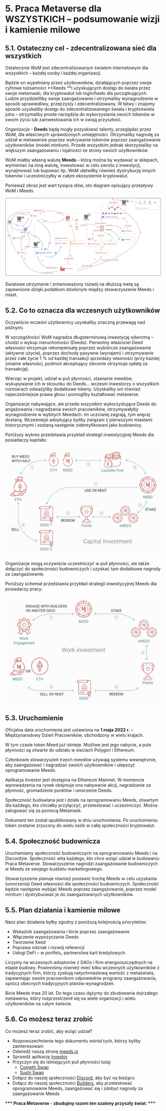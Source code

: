 # 5. Praca Metaverse dla WSZYSTKICH – podsumowanie wizji i kamienie milowe

## 5.1. Ostateczny cel - zdecentralizowana sieć dla wszystkich

Ostatecznie WoM jest zdecentralizowanym światem internetowym dla wszystkich – każdej osoby i każdej organizacji.

Będzie on wypełniany przez użytkowników, działających poprzez swoje cyfrowe tożsamości  **Xeeds **i uzyskujących dostęp do świata przez swoje metamaski, dla kryptowalut lub login/hasło dla początkujących. Ludzie przydzieliliby swoje zaangażowanie i otrzymaliby wynagrodzenie w sposób sprawiedliwy, przejrzysty i zdecentralizowany. W łatwy i znajomy sposób uzyskaliby dostęp do zdecentralizowanego świata i kryptoświata jutra – otrzymaliby proste narzędzia do wykorzystania swoich tokenów w swoim życiu lub zainwestowania ich w swoją przyszłość.

Organizacje - **Deeds** będą mogły pozyskiwać talenty, przeglądać przez WoM, dla właściwych sprawdzonych umiejętności. Otrzymaliby nagrodę za udział w metawersie poprzez wykrywanie tokenów poprzez zaangażowanie użytkowników (model mintium). Przede wszystkim jednak skorzystaliby na większym zaangażowaniu i lojalności ze strony swoich użytkowników.

WoM miałby własną walutę **Meeds** – którą można by wydawać w sklepach, wymieniać na inną walutę, inwestować w celu zwrotu z inwestycji, wynajmować lub kupować itp. WoM ułatwiłby również dystrybucję innych tokenów i uczestniczyłby w całym ekosystemie kryptowalut.

Ponieważ obraz jest wart tysiąca słów, oto diagram opisujący przepływy WoM i Meeds

![Przepływy WoM i Meeds](en/img/wom-flows.png)

Światowe utrzymanie i zrównoważony rozwój na dłuższą metę są zapewnione dzięki podatkom dzielonym między stowarzyszenie Meeds i miast.

## 5.2. Co to oznacza dla wczesnych użytkowników

Oczywiście wcześni użytkownicy uzyskaliby znaczną przewagę nad późnymi.

W szczególności WoM nagradza długoterminową inwestycję odwrotną – chodzi o wykup nieruchomości (Deeds). Pierwotny właściciel Deed własności otrzymuje rekompensatę poprzez wybiórcze zaangażowanie (aktywne użycie), poprzez dochody pasywne (wynajem) i otrzymywanie przez całe życie 1 % od każdej transakcji sprzedaży własności (przy każdej zmianie własności, podmiot akceptujący zlecenie otrzymuje opłatę za transakcję).

Wierząc w projekt, udział w puli płynności, stawianie meedów, wykupywanie ich w stosunku do Deeds... wczesni inwestorzy o wszystkich rozmiarach odważyliby dodatkowe tokeny. Uzyskaliby oni również najwcześniejsze prawa głosu i pomogliby kształtować metaverse.

Organizacje nabywające, ale przede wszystkim wykorzystujące Deeds do angażowania i nagradzania swoich pracowników, otrzymywałyby wynagrodzenie w wybitych Meedach. Im uczciwiej zagrają, tym więcej dostaną. Wcześniejsi adoptujący byliby związani z pierwszymi miastami historycznymi i zostaną następnie zidentyfikowani jako budownicy.

Poniższy wykres przedstawia przykład strategii inwestycyjnej Meeds dla posiadaczy kapitału:

![Strategia inwestycyjna Meeds dla posiadaczy kapitału](en/img/invest-capital.png)

Organizacje mogą oczywiście uczestniczyć w puli płynności, ale także dołączyć do społeczności budowniczych i uzyskać tam dodatkowe nagrody za zaangażowanie.

Poniższy schemat przedstawia przykład strategii inwestycyjnej Meeds dla posiadaczy pracy:

![Strategia inwestycyjna Meeds dla posiadaczy prac](en/img/invest-work.png)

## 5.3. Uruchomienie

Oficjalna data uruchomienia jest ustawiona na **1 maja 2022 r.** – Międzynarodowy Dzień Pracowników, obchodzony w wielu krajach.

W tym czasie token Meed już istnieje. Możliwe jest jego nabycie, a pule płynności są otwarte do udziału w sieciach Polygon i Ethereum.

Członkowie stowarzyszeń trzech meedów używają systemu wewnętrznie, aby zaangażować i nagradzać swoich użytkowników i ulepszyć oprogramowanie Meeds.

Aplikacja Investor jest dostępna na Ethereum Mainnet. W momencie wprowadzenia na rynek obejmuje ono nabywanie akcji, nagradzanie za płynność, gromadzenie punktów i umorzenie Deeds.

Społeczność budowlana jest i działa na oprogramowaniu Meeds, otwartym dla każdego, kto chciałby przyłączyć, przetestować i uczestniczyć. Można zalogować się za pomocą Metamask.

Dokument ten został opublikowany w dniu uruchomienia. Po uruchomieniu token zostanie zrzucony do wielu osób w całej społeczności kryptowalut.

## 5.4. Społeczność budownicza

Uruchamiamy społeczność budowniczych na oprogramowaniu Meeds i na Discordzie. Społeczność wita każdego, kto chce wziąć udział w budowaniu Praca Metaverse. Stowarzyszenie nagrodzi zaangażowanie budowniczych w Meeds ze swojego budżetu marketingowego.

Stowarzyszenie planuje również postawić trochę Meeds w celu uzyskania (umorzenia) Deed własności dla społeczności budowniczych. Społeczność będzie następnie wybijać Meeds poprzez zaangażowanie, poprzez model mintium i dystrybuować je do zaangażowanych użytkowników.

## 5.5. Plan działania i kamienie milowe

Nasz plan działania byłby zgodny z poniższą kolejnością priorytetów:

- Wskaźnik zaangażowania i bicie poprzez zaangażowanie
- Włączenie wypożyczanie Deeds
- Tworzenie Xeed
- Poprawa odznak i rozwój referencji
- Usługi DeFi – w portfelu, partnerstwa kart kredytowych

Liczymy na wczesnych adoptorów z DAOs i firm energooszczędnych na etapie budowy. Powinniśmy również mieć kilku wczesnych użytkowników z tradycyjnych firm, którzy zyskują natychmiastową wartość z metaświata, zapewniając swoim pracownikom odpowiednie programy zaangażowania, oprócz obecnych tradycyjnych planów wynagrodzeń.

Bicie Meeds trwa 20 lat. Do tego czasu dążymy do zbudowania dojrzałego metawersu, który rozprzestrzenił się na wiele organizacji i wielu użytkowników na całym świecie.

## 5.6. Co możesz teraz zrobić

Co możesz teraz zrobić, aby wziąć udział?

- Rozpowszechnienie tego dokumentu wśród tych, którzy byliby zainteresowani
- Odwiedź naszą stronę [meeds.io](https://www.meeds.io/)
- Sprawdź aplikację [Investor](https://meeds.io/investors)
- Przyczyn się do istniejących puli płynności tutaj:
  - [Cometh Swap](https://swap.cometh.io/)
  - [Sushi Swap](https://sushi.com)
- Dołącz do naszej społeczności [Discord](https://discord.com/invite/hAuADSq3), aby być na bieżąco
- Dołącz do naszej społeczności [Builders](https://meeds.io/builders), aby przetestować oprogramowanie Meeds, zaangażować się i zdobyć nagrody za zaangażowanie Meeds

**\*\*\* Praca Metaverse - zbudujmy razem ten szalony przyszły świat. \*\*\***